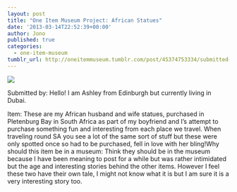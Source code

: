 ```yaml
---
layout: post
title: "One Item Museum Project: African Statues"
date: '2013-03-14T22:52:39+00:00'
author: Jono
published: true
categories:
  - one-item-museum
tumblr_url: http://oneitemmuseum.tumblr.com/post/45374753334/submitted-by-hello-i-am-ashley-from-edinburgh
---
```

<img src="https://ellis.scot/uploads/2013/03/statues.jpg" />

Submitted by: Hello! I am Ashley from Edinburgh but currently living in Dubai.

Item: These are my African husband and wife statues, purchased in Pletenburg Bay in South Africa as part of my boyfriend and I’s attempt to purchase something fun and interesting from each place we travel. When traveling round SA you see a lot of the same sort of stuff but these were only spotted once so had to be purchased, fell in love with her bling!Why should this item be in a museum: Think they should be in the museum because I have been meaning to post for a while but was rather intimidated but the age and interesting stories behind the other items. However I feel these two have their own tale, I might not know what it is but I am sure it is a very interesting story too.
